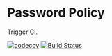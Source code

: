 # Password Policy

Trigger CI.

[![codecov](https://codecov.io/gh/owncloud/password_policy/branch/master/graph/badge.svg?token=JoJt5NmSSC)](https://codecov.io/gh/owncloud/password_policy)
[![Build Status](https://travis-ci.org/owncloud/password_policy.svg?branch=master)](https://travis-ci.org/owncloud/password_policy)
